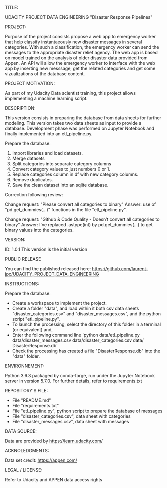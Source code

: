 TITLE:

UDACITY PROJECT DATA ENGINEERING "Disaster Response Pipelines"


PROJECT:

Purpose of the project consists propose a web app to emergency worker 
 that help classify instantaeously new disaster messages in several 
 categories.
With such a classification, the emergency worker can send the messages
 to the appropriate disaster relief agency.
The web app is based on model trained on the analysis of older disaster
 data provided from Appen.
An API will allow the emergency worker to interface with the web app by
 inserting new messsage, get the related categories and get some 
 vizualizations of the database content.


PROJECT MOTIVATION:

As part of my Udacity Data scientist training, this project allows
 implementing a machine learning script.



DESCRIPTION:

This version consists in preparing the database from data sheets for
 further modeling.
This version takes two data sheets as input to provide a database.
Development phase was performed on Jupyter Notebook and finally
 implemented into an etl_pipeline.py.


Prepare the database:

1. Import libraries and load datasets.
2. Merge datasets
3. Split categories into separate category columns
4. Convert category values to just numbers 0 or 1.
5. Replace categories column in df with new category columns.
6. Remove duplicates.
7. Save the clean dataset into an sqlite database.


Correction following review:

Change request:
"Please convert all categories to binary"
Answer:
use of "pd.get_dummies(...)" functions in the file "etl_pipeline.py".

Change request:
"Github & Code Quality - Doesn’t convert all categories to binary"
Answer:
I've replaced .astype(int) by pd.get_dummies(...) to get binary values into the categories.

  
VERSION:

ID: 1.0.1
This version is the initial version


PUBLIC RELEASE  

You can find the published released here:
https://github.com/laurent-jpc/UDACITY_PROJECT_DATA_ENGINEERING


INSTRUCTIONS:

Prepare the database:

- Create a workspace to implement the project.
- Create a folder "data", and load within it both csv data sheets 
  "disaster_categories.csv" and "disaster_messages.csv", and the
  python script "etl_pipeline.py".
- To launch the processing, select the directory of this folder 
  in a terminal (or equivalent) and,
- Enter the following command line 'python data/etl_pipeline.py 
  data/disaster_messages.csv data/disaster_categories.csv data/
  DisasterResponse.db'
- Check the processing has created a file "DisasterResponse.db"
  into the "data" folder.

ENVIRONNEMENT:

Python 3.6.3 packaged by conda-forge, run under the Jupyter 
 Notebook server in version 5.7.0.
For further details, refer to requirements.txt


REPOSITORY'S FILE:

- File "README.md"
- File "requirements.txt"
- File "etl_pipeline.py", python script to prepare the database
  of messages
- File "disaster_categories.csv", data sheet with categories
- File "disaster_messages.csv", data sheet with messages


DATA SOURCE:

Data are provided by https://learn.udacity.com/


ACKNOLEDGMENTS:

Data set credit: https://appen.com/


LEGAL / LICENSE:

Refer to Udacity and APPEN data access rights

